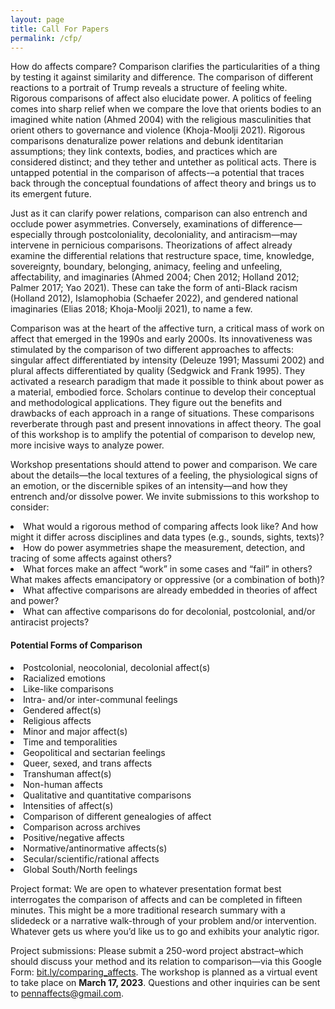 ```yaml
---
layout: page
title: Call For Papers
permalink: /cfp/
---
```

<p>How do affects compare? Comparison clarifies the particularities of a thing by testing it against similarity and difference. The comparison of different reactions to a portrait of Trump reveals a structure of feeling white. Rigorous comparisons of affect also elucidate power. A politics of feeling comes into sharp relief when we compare the love that orients bodies to an imagined white nation (Ahmed 2004) with the religious masculinities that orient others to governance and violence (Khoja-Moolji 2021). Rigorous comparisons denaturalize power relations and debunk identitarian assumptions; they link contexts, bodies, and practices which are considered distinct; and they tether and untether as political acts. There is untapped potential in the comparison of affects-–a potential that traces back through the conceptual foundations of affect theory and brings us to its emergent future.</p>

<p>Just as it can clarify power relations, comparison can also entrench and occlude power asymmetries. Conversely, examinations of difference—especially through postcoloniality, decoloniality, and antiracism—may intervene in pernicious comparisons. Theorizations of affect already examine the differential relations that restructure space, time, knowledge, sovereignty, boundary, belonging, animacy, feeling and unfeeling, affectability, and imaginaries (Ahmed 2004; Chen 2012; Holland 2012; Palmer 2017; Yao 2021). These can take the form of anti-Black racism (Holland 2012), Islamophobia (Schaefer 2022), and gendered national imaginaries (Elias 2018; Khoja-Moolji 2021), to name a few.</p>

<p>Comparison was at the heart of the affective turn, a critical mass of work on affect that emerged in the 1990s and early 2000s. Its innovativeness was stimulated by the comparison of two different approaches to affects: singular affect differentiated by intensity (Deleuze 1991; Massumi 2002) and plural affects differentiated by quality (Sedgwick and Frank 1995). They activated a research paradigm that made it possible to think about power as a material, embodied force. Scholars continue to develop their conceptual and methodological applications. They figure out the benefits and drawbacks of each approach in a range of situations. These comparisons reverberate through past and present innovations in affect theory. The goal of this workshop is to amplify the potential of comparison to develop new, more incisive ways to analyze power.</p>

<p>Workshop presentations should attend to power and comparison. We care about the details—the local textures of a feeling, the physiological signs of an emotion, or the discernible spikes of an intensity—and how they entrench and/or dissolve power. We invite submissions to this workshop to consider:</p> 

<li>What would a rigorous method of comparing affects look like? And how might it differ across disciplines and data types (e.g., sounds, sights, texts)?</li>
<li>How do power asymmetries shape the measurement, detection, and tracing of some affects against others?</li>
<li>What forces make an affect “work” in some cases and “fail” in others? What makes affects emancipatory or oppressive (or a combination of both)?</li>
<li>What affective comparisons are already embedded in theories of affect and power?</li>
<li>What can affective comparisons do for decolonial, postcolonial, and/or antiracist projects?</li>


#### Potential Forms of Comparison

<li>Postcolonial, neocolonial, decolonial affect(s)</li>
<li>Racialized emotions </li>
<li>Like-like comparisons</li>
<li>Intra- and/or inter-communal feelings</li>
<li>Gendered affect(s)</li>
<li>Religious affects</li>
<li>Minor and major affect(s)</li>
<li>Time and temporalities </li>
<li>Geopolitical and sectarian feelings</li>
<li>Queer, sexed, and trans affects</li>
<li>Transhuman affect(s)</li>
<li>Non-human affects</li>
<li>Qualitative and quantitative comparisons</li>
<li>Intensities of affect(s)</li>
<li>Comparison of different genealogies of affect</li>
<li>Comparison across archives</li>
<li>Positive/negative affects</li>
<li>Normative/antinormative affects(s)</li>
<li>Secular/scientific/rational affects</li>
<li>Global South/North feelings</li>


<p>Project format: We are open to whatever presentation format best interrogates the comparison of affects and can be completed in fifteen minutes. This might be a more traditional research summary with a slidedeck or a narrative walk-through of your problem and/or intervention. Whatever gets us where you’d like us to go and exhibits your analytic rigor.</p> 

<p>Project submissions: Please submit a 250-word project abstract–which should discuss your method and its relation to comparison—via this Google Form: <a href="https://bit.ly/comparing_affects">bit.ly/comparing_affects</a>. The workshop is planned as a virtual event to take place on <b>March 17, 2023</b>. Questions and other inquiries can be sent to <a href="mailto:pennaffects@gmail.com">pennaffects@gmail.com</a>.</p>